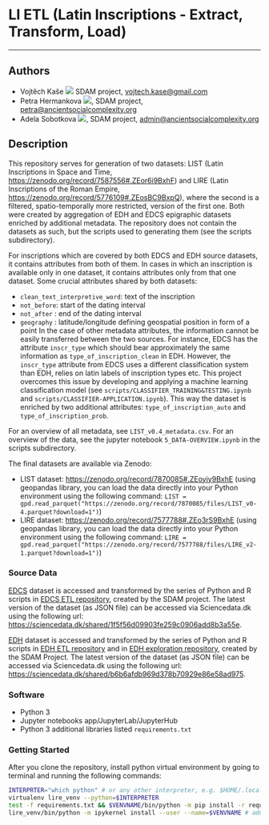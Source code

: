 # LI ETL (Latin Inscriptions - Extract, Transform, Load)

---
## Authors
* Vojtěch Kaše [![](https://orcid.org/sites/default/files/images/orcid_16x16.png)]([0000-0002-6601-1605](https://www.google.com/url?q=http://orcid.org/0000-0002-6601-1605&sa=D&ust=1588773325679000)) SDAM project, vojtech.kase@gmail.com
* Petra Hermankova [![](https://orcid.org/sites/default/files/images/orcid_16x16.png)](https://orcid.org/0000-0002-6349-0540), SDAM project, petra@ancientsocialcomplexity.org
* Adela Sobotkova [![](https://orcid.org/sites/default/files/images/orcid_16x16.png)](https://orcid.org/0000-0002-4541-3963), SDAM project, admin@ancientsocialcomplexity.org


## Description

This repository serves for generation of two datasets: LIST (Latin Inscriptions in Space and Time, https://zenodo.org/record/7587556#.ZEor6i9BxhF) and LIRE (Latin Inscriptions of the Roman Empire, https://zenodo.org/record/5776109#.ZEosBC9BxpQ), where the second is a filtered, spatio-temporally more restricted, version of the first one. Both were created by aggregation of EDH and EDCS epigraphic datasets enriched by additional metadata. The repository does not contain the datasets as such, but the scripts used to generating them (see the scripts subdirectory). 

For inscriptions which are covered by both EDCS and EDH source datasets, it contains attributes from both of them. In cases in which an inscription is available only in one dataset, it contains attributes only from that one dataset. Some crucial attributes shared by both datasets:
* `clean_text_interpretive_word`: text of the inscription
* `not_before`: start of the dating interval
* `not_after` : end of the dating interval
* `geography` : latitude/longitude defining geospatial position in form of a point
In the case of other metadata attributes, the information cannot be easily transferred between the two sources. For instance, EDCS has the attribute `inscr_type` which should bear approximately the same information as `type_of_inscription_clean` in EDH. However, the `inscr_type` attribute from EDCS uses a different classification system than EDH, relies on latin labels of inscription types etc. This project overcomes this issue by developing and applying a machine learning classification model (see `scripts/CLASSIFIER_TRAINING&TESTING.ipynb` and `scripts/CLASSIFIER-APPLICATION.ipynb`). This way the dataset is enriched by two additional attributes: `type_of_inscription_auto` and `type_of_inscription_prob`.

For an overview of all metadata, see `LIST_v0.4_metadata.csv`. For an overview of the data, see the jupyter notebook `5_DATA-OVERVIEW.ipynb` in the scripts subdirectory.

The final datasets are available via Zenodo:
* LIST dataset: https://zenodo.org/record/7870085#.ZEoyjy9BxhE (using geopandas library, you can load the data directly into your Python environment using the following command: `LIST = gpd.read_parquet("https://zenodo.org/record/7870085/files/LIST_v0-4.parquet?download=1")`)
* LIRE dataset: https://zenodo.org/record/7577788#.ZEo3rS9BxhE (using geopandas library, you can load the data directly into your Python environment using the following command: `LIRE = gpd.read_parquet("https://zenodo.org/record/7577788/files/LIRE_v2-1.parquet?download=1")`)


### Source Data
[EDCS](http://www.manfredclauss.de/) dataset is accessed and transformed by the series of Python and R scripts in [EDCS ETL repository](https://github.com/sdam-au/EDCS_ETL), created by the SDAM project. The latest version of the dataset (as JSON file) can be accessed via Sciencedata.dk  using the following url: https://sciencedata.dk/shared/1f5f56d09903fe259c0906add8b3a55e. 

[EDH]() dataset is accessed and transformed by the series of Python and R scripts in [EDH ETL repository](https://github.com/sdam-au/EDH_ETL) and in [EDH exploration repository](https://github.com/sdam-au/EDH_exploration), created by the SDAM Project. The latest version of the dataset (as JSON file) can be accessed via Sciencedata.dk using the following url: https://sciencedata.dk/shared/b6b6afdb969d378b70929e86e58ad975.

### Software
* Python 3
* Jupyter notebooks app/JupyterLab/JupyterHub
* Python 3 additional libraries listed `requirements.txt`

### Getting Started

After you clone the repository, install python virtual environment by going to terminal and running the following commands:
```bash
INTERPRTER="which python" # or any other interpreter, e.g. $HOME/.local/lib/python-3.9.7/bin/python3
virtualenv lire_venv --python=$INTERPRETER
test -f requirements.txt && $VENVNAME/bin/python -m pip install -r requirements.txt # install anything in requirements.txt
lire_venv/bin/python -m ipykernel install --user --name=$VENVNAME # add to kernels

```

